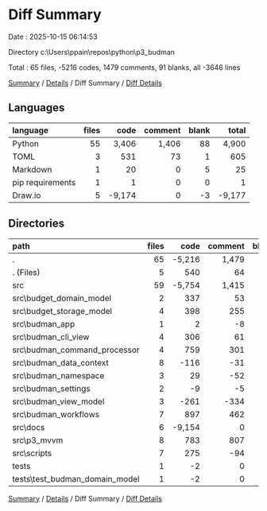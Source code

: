 # Diff Summary

Date : 2025-10-15 06:14:53

Directory c:\\Users\\ppain\\repos\\python\\p3_budman

Total : 65 files,  -5216 codes, 1479 comments, 91 blanks, all -3646 lines

[Summary](results.md) / [Details](details.md) / Diff Summary / [Diff Details](diff-details.md)

## Languages
| language | files | code | comment | blank | total |
| :--- | ---: | ---: | ---: | ---: | ---: |
| Python | 55 | 3,406 | 1,406 | 88 | 4,900 |
| TOML | 3 | 531 | 73 | 1 | 605 |
| Markdown | 1 | 20 | 0 | 5 | 25 |
| pip requirements | 1 | 1 | 0 | 0 | 1 |
| Draw.io | 5 | -9,174 | 0 | -3 | -9,177 |

## Directories
| path | files | code | comment | blank | total |
| :--- | ---: | ---: | ---: | ---: | ---: |
| . | 65 | -5,216 | 1,479 | 91 | -3,646 |
| . (Files) | 5 | 540 | 64 | 2 | 606 |
| src | 59 | -5,754 | 1,415 | 89 | -4,250 |
| src\\budget_domain_model | 2 | 337 | 53 | 6 | 396 |
| src\\budget_storage_model | 4 | 398 | 255 | 33 | 686 |
| src\\budman_app | 1 | 2 | -8 | -2 | -8 |
| src\\budman_cli_view | 4 | 306 | 61 | 18 | 385 |
| src\\budman_command_processor | 4 | 759 | 301 | 7 | 1,067 |
| src\\budman_data_context | 8 | -116 | -31 | -29 | -176 |
| src\\budman_namespace | 3 | 29 | -52 | -3 | -26 |
| src\\budman_settings | 2 | -9 | -5 | -2 | -16 |
| src\\budman_view_model | 3 | -261 | -334 | -7 | -602 |
| src\\budman_workflows | 7 | 897 | 462 | 20 | 1,379 |
| src\\docs | 6 | -9,154 | 0 | 2 | -9,152 |
| src\\p3_mvvm | 8 | 783 | 807 | 67 | 1,657 |
| src\\scripts | 7 | 275 | -94 | -21 | 160 |
| tests | 1 | -2 | 0 | 0 | -2 |
| tests\\test_budman_domain_model | 1 | -2 | 0 | 0 | -2 |

[Summary](results.md) / [Details](details.md) / Diff Summary / [Diff Details](diff-details.md)
